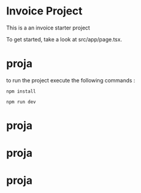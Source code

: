 # Invoice Project

This is a an invoice starter project

To get started, take a look at src/app/page.tsx.
# proja
to run the project execute the following commands :




`npm install`



`npm run dev`


# proja
# proja
# proja
